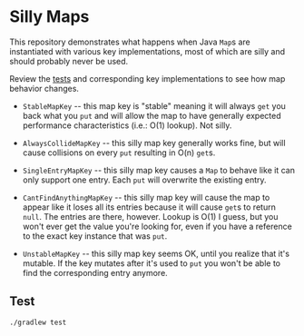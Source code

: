 #   Silly Maps

This repository demonstrates what happens when Java `Map`s are instantiated with various key implementations, most of
which are silly and should probably never be used.

Review the [tests](app/src/test/java/dev/samsanders/demo/sillymaps/SillyMapTests.java) and corresponding key
implementations to see how map behavior changes.

*   `StableMapKey` -- this map key is "stable" meaning it will always `get` you back what you `put` and will allow the
    map to have generally expected performance characteristics (i.e.: O(1) lookup). Not silly.
    
*   `AlwaysCollideMapKey` -- this silly map key generally works fine, but will cause collisions on every `put` resulting
    in O(n) `get`s.

*   `SingleEntryMapKey` -- this silly map key causes a `Map` to behave like it can only support one entry. Each `put`
    will overwrite the existing entry.
    
*   `CantFindAnythingMapKey` -- this silly map key will cause the map to appear like it loses all its entries because
    it will cause `get`s to return `null`. The entries are there, however. Lookup is O(1) I guess, but you won't ever
    get the value you're looking for, even if you have a reference to the exact key instance that was `put`.
    
*   `UnstableMapKey` -- this silly map key seems OK, until you realize that it's mutable. If the key mutates after it's
    used to `put` you won't be able to find the corresponding entry anymore.
    
##  Test

```shell
./gradlew test
```
